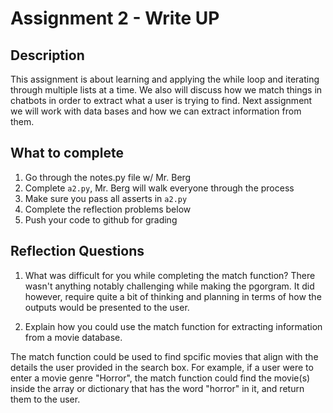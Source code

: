 # Assignment 2 - Write UP

## Description
This assignment is about learning and applying the while loop and iterating through multiple lists at a time.  We also will discuss how we match things in chatbots in order to extract what a user is trying to find.  Next assignment we will work with data bases and how we can extract information from them.

## What to complete
1. Go through the notes.py file w/ Mr. Berg
2. Complete `a2.py`, Mr. Berg will walk everyone through the process
3. Make sure you pass all asserts in `a2.py`
4. Complete the reflection problems below
5. Push your code to github for grading

## Reflection Questions
1. What was difficult for you while completing the match function?
There wasn't anything notably challenging while making the pgorgram. It did however, require quite a bit of thinking and planning in terms of how the outputs would be presented to the user. 


2. Explain how you could use the match function for extracting information from a movie database.

The match function could be used to find spcific movies that align with the details the user provided in the search box. For example, if a user were to enter a movie genre "Horror", the match function could find the movie(s) inside the array or dictionary that has the word "horror" in it, and return them to the user. 
